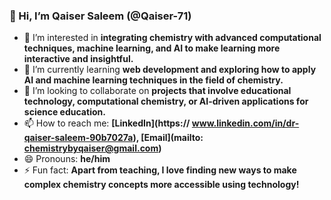 ### 👋 Hi, I’m Qaiser Saleem (@Qaiser-71)
- 👀 I’m interested in **integrating chemistry with advanced computational techniques, machine learning, and AI to make learning more interactive and insightful.**
- 🌱 I’m currently learning **web development and exploring how to apply AI and machine learning techniques in the field of chemistry.**
- 💞️ I’m looking to collaborate on **projects that involve educational technology, computational chemistry, or AI-driven applications for science education.**
- 📫 How to reach me: **[LinkedIn](https:// www.linkedin.com/in/dr-qaiser-saleem-90b7027a), [Email](mailto: chemistrybyqaiser@gmail.com)**
- 😄 Pronouns: **he/him**
- ⚡ Fun fact: **Apart from teaching, I love finding new ways to make complex chemistry concepts more accessible using technology!**

